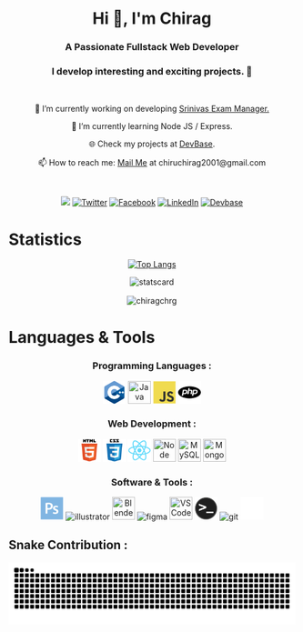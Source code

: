 <div align="center"> 
<h1>Hi 👋, I'm Chirag</h1>
<h3>A Passionate Fullstack Web Developer</h3>
<h3>I develop interesting and exciting projects. 🙌</h3>
</div>

<br/>

<div align="center"> 
<p>🔭 I’m currently working on  developing <a href="https://srinivas-exam-manager.netlify.app/" target="_blank">Srinivas Exam Manager.<a/></p>
<p>🌱 I’m currently learning Node JS / Express.</p>
<p>🌐 Check my projects at <a href="https://devbase.netlify.app/" target="_blank">DevBase<a/>.</p>
<p>📫 How to reach me: <a href="https://mail.google.com/mail/?view=cm&fs=1&tf=1&to=chiruchirag2001@gmail.com" target="_blank">Mail Me<a/> at chiruchirag2001@gmail.com</p>
</div>

<br>

<div align="center">

<!-- ![Profile views](https://gpvc.arturio.dev/ChiragChrg) -->
![](https://komarev.com/ghpvc/?username=ChiragChrg&label=PROFILE+VIEWS&style=for-the-badge)
<a href="https://twitter.com/ChiragChrg1" target="_blank"><img src="https://img.shields.io/static/v1?label=&message=Twitter&color=1DA1F2&style=for-the-badge&logo=twitter&logoColor=fff" alt="Twitter"></a>
<a href="https://www.facebook.com/ChiragChrg" target="_blank"><img src="https://img.shields.io/static/v1?label=&message=Facebook&color=1877F2&style=for-the-badge&logo=facebook&logoColor=fff" alt="Facebook"></a>
<a href="https://www.linkedin.com/in/chiragchrg/" target="_blank"><img src="https://img.shields.io/static/v1?label=&message=LinkedIn&color=0A66C2&style=for-the-badge&logo=linkedin&logoColor=fff" alt="LinkedIn"></a>
<a href="https://devbase.netlify.app/" target="_blank"><img src="https://img.shields.io/static/v1?label=&message=Devbase&color=000&style=for-the-badge&logo=CodersRank&logoColor=fff" alt="Devbase"></a>
</div>

<div align="center">
<h1 align="left">Statistics</h1>

[![Top Langs](https://git-stats-plum.vercel.app/api/top-langs/?username=ChiragChrg&layout=compact&theme=tokyonight)](https://github.com/anuraghazra/github-readme-stats)

![statscard](https://git-stats-plum.vercel.app/api?username=ChiragChrg&show_icons=true&theme=tokyonight&include_all_commits=true) 
<p><img align="center" src="https://github-readme-streak-stats.herokuapp.com/?user=chiragchrg&" alt="chiragchrg" /></p>
</div>

<div align="center">
<h1 align="left">Languages & Tools</h1>
<h3>Programming Languages :</h3>
<img src="https://raw.githubusercontent.com/devicons/devicon/master/icons/cplusplus/cplusplus-original.svg" alt="cplusplus" width="40" height="40" title="C++"/>
<img src="https://cdn.jsdelivr.net/gh/devicons/devicon/icons/java/java-original.svg" width="40" height="40" title="Java"/>
<img src="https://raw.githubusercontent.com/devicons/devicon/master/icons/javascript/javascript-original.svg" alt="javascript" width="40" height="40" title="JavaScript"/>
<img src="https://raw.githubusercontent.com/devicons/devicon/master/icons/php/php-plain.svg" alt="php" width="40" height="40" title="PHP"/>

<h3>Web Development :</h3>
<img src="https://raw.githubusercontent.com/devicons/devicon/master/icons/html5/html5-original-wordmark.svg" alt="html5" width="40" height="40" title="HTML"/>
<img src="https://raw.githubusercontent.com/devicons/devicon/master/icons/css3/css3-original-wordmark.svg" alt="css3" width="40" height="40" title="CSS"/>
<img src="https://raw.githubusercontent.com/devicons/devicon/master/icons/react/react-original.svg" alt="react" width="40" height="40" title="React JS"/>
<img src="https://cdn.jsdelivr.net/gh/devicons/devicon/icons/nodejs/nodejs-original.svg" width="40" height="40" title="Node JS" />
<img src="https://cdn.jsdelivr.net/gh/devicons/devicon/icons/mysql/mysql-original-wordmark.svg" width="40" height="40" title="MySQL"/>
<img src="https://cdn.jsdelivr.net/gh/devicons/devicon/icons/mongodb/mongodb-original.svg" width="40" height="40" title="MongoDB"/>

<h3>Software & Tools :</h3>
<img src="https://raw.githubusercontent.com/devicons/devicon/master/icons/photoshop/photoshop-plain.svg" alt="photoshop" width="40" height="40" title="Photoshop"/>
<img src="https://www.vectorlogo.zone/logos/adobe_illustrator/adobe_illustrator-icon.svg" alt="illustrator" width="40" height="40" title="Illustrator"/>
<img src="https://cdn.jsdelivr.net/gh/devicons/devicon/icons/blender/blender-original.svg" width="40" height="40" title="Blender"/>
<img src="https://www.vectorlogo.zone/logos/figma/figma-icon.svg" alt="figma" width="40" height="40" title="Figma"/>
<img src="https://cdn.jsdelivr.net/gh/devicons/devicon/icons/vscode/vscode-original.svg" width="40" height="40" title="VS Code"/>
<img src="https://raw.githubusercontent.com/github/explore/80688e429a7d4ef2fca1e82350fe8e3517d3494d/topics/terminal/terminal.png" alt="Terminal" width="40" height="40" title="Terminal"/>
<img src="https://www.vectorlogo.zone/logos/git-scm/git-scm-icon.svg" alt="git" width="40" height="40" title="Git"/>
<img  src="https://raw.githubusercontent.com/ChiragChrg/ChiragChrg.github.io/main/github.svg" width="40" height="40" title="GitHub"/>
</div>

## Snake Contribution :

![snake gif](https://github.com/ChiragChrg/ChiragChrg/blob/output/github-contribution-grid-snake.svg)

